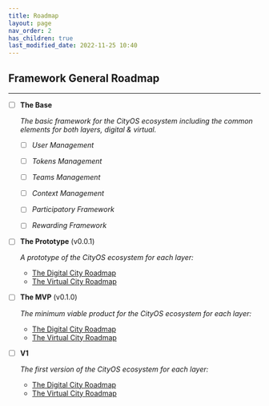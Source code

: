 ```yaml
---
title: Roadmap
layout: page
nav_order: 2
has_children: true
last_modified_date: 2022-11-25 10:40
---
```


## Framework General Roadmap

----------------

- [ ] **The Base**

    _The basic framework for the CityOS ecosystem including the common elements for both layers, digital & virtual._

    - [ ] _User Management_
    - [ ] _Tokens Management_
    - [ ] _Teams Management_
    - [ ] _Context Management_
    - [ ] _Participatory Framework_
    - [ ] _Rewarding Framework_



- [ ] **The Prototype** (v0.0.1)

    _A prototype of the CityOS ecosystem for each layer:_ 
  - [The Digital City Roadmap] 
  - [The Virtual City Roadmap]


- [ ] **The MVP** (v0.1.0)

    _The minimum viable product for the CityOS ecosystem for each layer:_ 
  - [The Digital City Roadmap] 
  - [The Virtual City Roadmap]


- [ ] **V1**
    
    _The first version of the CityOS ecosystem for each layer:_ 
  - [The Digital City Roadmap] 
  - [The Virtual City Roadmap]


[The Digital City Roadmap]: /pages/digital-city.html "Digital City Roadmap"
[The Virtual City Roadmap]: /pages/virtual-city.html "Virtual City Roadmap"

[IM.CITY]: https://im.city "The Digital City"
[UR.CITY]: https://ur.city "The Virtual City"